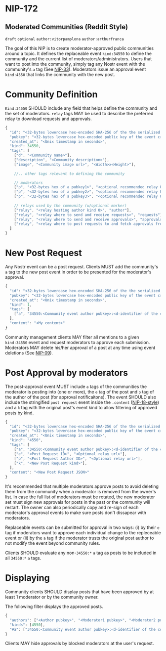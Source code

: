 NIP-172
=======

Moderated Communities (Reddit Style)
------------------------------------

`draft` `optional` `author:vitorpamplona` `author:arthurfranca`

The goal of this NIP is to create moderator-approved public communities around a topic. It defines the replaceable event `kind:34550` to define the community and the current list of moderators/administrators. Users that want to post into the community, simply tag any Nostr event with the community's `a` tag (See [NIP-33](33.md)). Moderators issue an approval event `kind:4550` that links the community with the new post.

# Community Definition

`Kind:34550` SHOULD include any field that helps define the community and the set of moderators. `relay` tags MAY be used to describe the preferred relay to download requests and approvals. 

```js
{
  "id": "<32-bytes lowercase hex-encoded SHA-256 of the the serialized event data>",
  "pubkey": "<32-bytes lowercase hex-encoded public key of the event creator>",
  "created_at": "<Unix timestamp in seconds>",
  "kind": 34550,
  "tags": [
    ["d", "<Community name>"],
    ["description", "<Community description>"],
    ["image", "<Community image url>", "<Width>x<Height>"],
	
    //.. other tags relevant to defining the community

    // moderators
    ["p", "<32-bytes hex of a pubkey1>", "<optional recommended relay URL>", "moderator"],
    ["p", "<32-bytes hex of a pubkey2>", "<optional recommended relay URL>", "moderator"],
    ["p", "<32-bytes hex of a pubkey3>", "<optional recommended relay URL>", "moderator"],
	
    // relays used by the community (w/optional marker)
    ["relay", "<relay hosting author kind 0>", "author"],
    ["relay", "<relay where to send and receive requests>", "requests"], 
    ["relay", "<relay where to send and receive approvals>", "approvals"],
    ["relay", "<relay where to post requests to and fetch approvals from>"]
  ]
}
```

# New Post Request

Any Nostr event can be a post request. Clients MUST add the community's `a` tag to the new post event in order to be presented for the moderator's approval.

```js
{
  "id": "<32-bytes lowercase hex-encoded SHA-256 of the the serialized event data>",
  "pubkey": "<32-bytes lowercase hex-encoded public key of the event creator>",
  "created_at": "<Unix timestamp in seconds>",
  "kind": 1,
  "tags": [
    ["a", "34550:<Community event author pubkey>:<d-identifier of the community>", "<Optional relay url>"],
  ], 
  "content": "<My content>"
}
```

Community management clients MAY filter all mentions to a given `kind:34550` event and request moderators to approve each submission. Moderators MAY delete his/her approval of a post at any time using event deletions (See [NIP-09](09.md)).

# Post Approval by moderators

The post-approval event MUST include `a` tags of the communities the moderator is posting into (one or more), the `e` tag of the post and `p` tag of the author of the post (for approval notificaitons). The event SHOULD also include the stringified `post request` event inside the `.content` ([NIP-18-style](18.md)) and a `k` tag with the original post's event kind to allow filtering of approved posts by kind.

```js
{
  "id": "<32-bytes lowercase hex-encoded SHA-256 of the the serialized event data>",
  "pubkey": "<32-bytes lowercase hex-encoded public key of the event creator>",
  "created_at": "<Unix timestamp in seconds>",
  "kind": "4550",
  "tags": [
    ["a", "34550:<Community event author pubkey>:<d-identifier of the community>", "<Optional relay url>"],
    ["e", "<Post Request ID>", "<Optional relay url>"],
    ["p", "<Post Request Author ID>", "<Optional relay url>"],
    ["k", "<New Post Request kind>"],
  ], 
  "content": "<New Post Request JSON>"
}
```

It's recommended that multiple moderators approve posts to avoid deleting them from the community when a moderator is removed from the owner's list. In case the full list of moderators must be rotated, the new moderator set must sign new approvals for posts in the past or the community will restart. The owner can also periodically copy and re-sign of each moderator's approval events to make sure posts don't dissapear with moderators. 

Replaceable events can be submitted for approval in two ways: (i) by their `e` tag if moderators want to approve each individual change to the repleceable event or (ii) by the `a` tag if the moderator trusts the original post author to not modify the event beyond community rules. 

Clients SHOULD evaluate any non-`34550:*` `a` tag as posts to be included in all `34550:*` `a` tags.  

# Displaying

Community clients SHOULD display posts that have been approved by at least 1 moderator or by the community owner.

The following filter displays the approved posts.

```js
{
  "authors": ["<Author pubkey>", "<Moderator1 pubkey>", "<Moderator2 pubkey>", "<Moderator3 pubkey>", ...],
  "kinds": [4550],
  "#a": ["34550:<Community event author pubkey>:<d-identifier of the community>"],
}
```

Clients MAY hide approvals by blocked moderators at the user's request. 